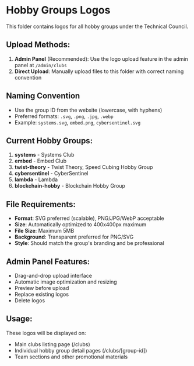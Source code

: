 # Hobby Groups Logos

This folder contains logos for all hobby groups under the Technical Council.

## Upload Methods:
1. **Admin Panel** (Recommended): Use the logo upload feature in the admin panel at `/admin/clubs`
2. **Direct Upload**: Manually upload files to this folder with correct naming convention

## Naming Convention
- Use the group ID from the website (lowercase, with hyphens)
- Preferred formats: `.svg`, `.png`, `.jpg`, `.webp`
- Example: `systems.svg`, `embed.png`, `cybersentinel.svg`

## Current Hobby Groups:
1. **systems** - Systems Club
2. **embed** - Embed Club
3. **twist-theory** - Twist Theory, Speed Cubing Hobby Group
4. **cybersentinel** - CyberSentinel
5. **lambda** - Lambda
6. **blockchain-hobby** - Blockchain Hobby Group

## File Requirements:
- **Format**: SVG preferred (scalable), PNG/JPG/WebP acceptable
- **Size**: Automatically optimized to 400x400px maximum
- **File Size**: Maximum 5MB
- **Background**: Transparent preferred for PNG/SVG
- **Style**: Should match the group's branding and be professional

## Admin Panel Features:
- Drag-and-drop upload interface
- Automatic image optimization and resizing
- Preview before upload
- Replace existing logos
- Delete logos

## Usage:
These logos will be displayed on:
- Main clubs listing page (/clubs)
- Individual hobby group detail pages (/clubs/[group-id])
- Team sections and other promotional materials
